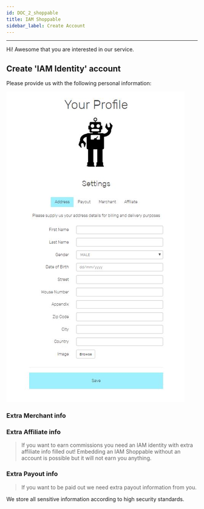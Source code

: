 ```yaml
---
id: DOC_2_shoppable
title: IAM Shoppable
sidebar_label: Create Account
---
```

***

Hi! Awesome that you are interested in our service. 

## Create 'IAM Identity' account

Please provide us with the following personal information:

![IAM Identity](assets/profile.JPG)

### Extra Merchant info



### Extra Affiliate info

> If you want to earn commissions you need an IAM identity with extra affiliate info filled out! Embedding an IAM Shoppable without an account is possible but it will not earn you anything.


### Extra Payout info

> If you want to be paid out we need extra payout information from you.

We store all sensitive information according to high security standards.